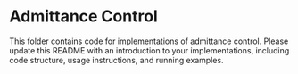 # Admittance Control
This folder contains code for implementations of admittance control. Please update this README with an introduction to your implementations, including code structure, usage instructions, and running examples.
